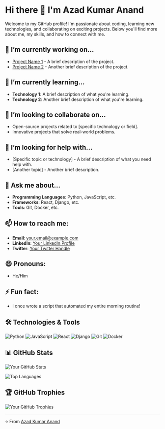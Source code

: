 # Hi there 👋 I'm Azad Kumar Anand

Welcome to my GitHub profile! I'm passionate about coding, learning new technologies, and collaborating on exciting projects. Below you'll find more about me, my skills, and how to connect with me.

## 🔭 I’m currently working on...
- [Project Name 1](https://github.com/azadkumaranand/project1) - A brief description of the project.
- [Project Name 2](https://github.com/azadkumaranand/project2) - Another brief description of the project.

## 🌱 I’m currently learning...
- **Technology 1**: A brief description of what you're learning.
- **Technology 2**: Another brief description of what you're learning.

## 👯 I’m looking to collaborate on...
- Open-source projects related to [specific technology or field].
- Innovative projects that solve real-world problems.

## 🤔 I’m looking for help with...
- [Specific topic or technology] - A brief description of what you need help with.
- [Another topic] - Another brief description.

## 💬 Ask me about...
- **Programming Languages**: Python, JavaScript, etc.
- **Frameworks**: React, Django, etc.
- **Tools**: Git, Docker, etc.

## 📫 How to reach me:
- **Email**: [your.email@example.com](mailto:your.email@example.com)
- **LinkedIn**: [Your LinkedIn Profile](https://www.linkedin.com/in/yourprofile/)
- **Twitter**: [Your Twitter Handle](https://twitter.com/yourhandle)

## 😄 Pronouns:
- He/Him

## ⚡ Fun fact:
- I once wrote a script that automated my entire morning routine!

## 🛠️ Technologies & Tools
![Python](https://img.shields.io/badge/-Python-3776AB?style=flat-square&logo=python&logoColor=white)
![JavaScript](https://img.shields.io/badge/-JavaScript-F7DF1E?style=flat-square&logo=javascript&logoColor=black)
![React](https://img.shields.io/badge/-React-61DAFB?style=flat-square&logo=react&logoColor=black)
![Django](https://img.shields.io/badge/-Django-092E20?style=flat-square&logo=django&logoColor=white)
![Git](https://img.shields.io/badge/-Git-F05032?style=flat-square&logo=git&logoColor=white)
![Docker](https://img.shields.io/badge/-Docker-2496ED?style=flat-square&logo=docker&logoColor=white)

## 📊 GitHub Stats
![Your GitHub Stats](https://github-readme-stats.vercel.app/api?username=azadkumaranand&show_icons=true&theme=radical)

![Top Languages](https://github-readme-stats.vercel.app/api/top-langs/?username=azadkumaranand&layout=compact&theme=radical)

## 🏆 GitHub Trophies
![Your GitHub Trophies](https://github-profile-trophy.vercel.app/?username=azadkumaranand&theme=radical)

---

⭐️ From [Azad Kumar Anand](https://github.com/azadkumaranand)
